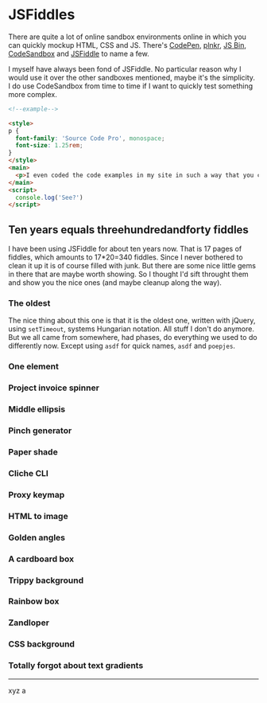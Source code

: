 <!--
  date: 9999-99-99
  modified: 9999-99-99
  slug: jsfiddles
  type: post
  header: vita-m-H9eMr6NdlPU-unsplash.jpg
  headerColofon: photo by [Vita M](https://unsplash.com/@esuvita)
  headerClassName: no-blur darken
  excerpt: 
  categories: Javascript
  tags: CSS, transitions
-->

# JSFiddles

There are quite a lot of online sandbox environments online in which you can quickly mockup HTML, CSS and JS. There's [CodePen](https://codepen.io/), [plnkr](https://plnkr.co/), [JS Bin](https://jsbin.com), [CodeSandbox](https://codesandbox.io) and [JSFiddle](http://jsfiddle.net/) to name a few.

I myself have always been fond of JSFiddle. No particular reason why I would use it over the other sandboxes mentioned, maybe it's the simplicity. I do use CodeSandbox from time to time if I want to quickly test something more complex.

```html 
<!--example-->

<style>
p {
  font-family: 'Source Code Pro', monospace;
  font-size: 1.25rem;
}
</style>
<main>
  <p>I even coded the code examples in my site in such a way that you can open them as JSFiddle if you press that button --></p>
</main>
<script>
  console.log('See?')
</script>
``` 

## Ten years equals threehundredandforty fiddles

I have been using JSFiddle for about ten years now. That is 17 pages of fiddles, which amounts to 17*20=340 fiddles. Since I never bothered to clean it up it is of course filled with junk. But there are some nice little gems in there that are maybe worth showing. So I thought I'd sift throught them and show you the nice ones (and maybe cleanup along the way).


### The oldest

The nice thing about this one is that it is the oldest one, written with jQuery, using `setTimeout`, systems Hungarian notation. All stuff I don't do anymore. But we all came from somewhere, had phases, do everything we used to do differently now. Except using `asdf` for quick names, `asdf` and `poepjes`.

<!--jsfiddle:EaNPh-->


### One element

<!--jsfiddle:twMhY-->


### Project invoice spinner

<!--jsfiddle:dztazgub-->


### Middle ellipsis

<!--jsfiddle:cxsqv50n-->


### Pinch generator

<!--jsfiddle:rtb5uhhv-->


### Paper shade

<!--jsfiddle:6awmp7sk-->


### Cliche CLI

<!--jsfiddle:xqdruj1e-->


### Proxy keymap

<!--jsfiddle:a9xk6cme-->


### HTML to image

<!--jsfiddle:Lgm50j8y-->


### Golden angles

<!--jsfiddle:ub9sztk5-->


### A cardboard box

<!--jsfiddle:sqb7Lo5e-->


### Trippy background

<!--jsfiddle:xwohszrc-->


### Rainbow box

<!--jsfiddle:21wo6bc0-->


### Zandloper

<!--jsfiddle:4n12ytxf-->


### CSS background

<!--jsfiddle:v37cn5gk-->


### Totally forgot about text gradients

<!--jsfiddle:w5udqrf2-->



____

xyz a
